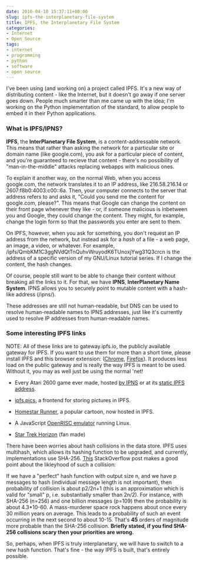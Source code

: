 ```yaml
---
date: 2016-04-10 15:37:11+00:00
slug: ipfs-the-interplanetary-file-system
title: IPFS, the Interplanetary File System
categories:
- Internet
- Open Source
tags:
- internet
- programming
- python
- software
- open source
---
```


I've been using (and working on) a project called IPFS. It's a new way of distributing content - like the Internet, but it doesn't go away if one server goes down. People much smarter than me came up with the idea; I'm working on the Python implementation of the standard, to allow people to embed it in their Python applications.

<!-- more -->


### What is IPFS/IPNS?

**IPFS**, the **InterPlanetary File System**, is a content-addressable network. This means that rather than asking the network for a particular site or domain name (like google.com), you ask for a particular piece of content, and you're guaranteed to recieve that content - there's no possibility of "man-in-the-middle" attacks replacing webapps with malicious ones.

To explain it another way, on the normal Web, when you access google.com, the network translates it to an IP address, like 216.58.216.14 or 2607:f8b0:4003:c00::6a. Then, your computer connects to the server that address refers to and asks it, "Could you send me the content for google.com, please?". This means that Google can change the content on their front page whenever they like - or, if someone malicious is inbetween you and Google, they could change the content. They might, for example, change the login form so that the passwords you enter are sent to them.

On IPFS, however, when you ask for something, you don't request an IP address from the network, but instead ask for a _hash_ of a file - a web page, an image, a video, or whatever. For example, /ipfs/QmbKM1C3ggNVdQtTnQuhvWruyodK6TUnoxjYwg31Q3crcn is the address of a specific version of my GNU/Linux tutorial series. If I change the content, the hash changes.

Of course, people still want to be able to change their content without breaking all the links to it. For that, we have **IPNS**, **InterPlanetary Name System**. IPNS allows you to securely point to mutable content with a hash-like address (/ipns/<whatever>).

These addresses are still not human-readable, but DNS can be used to resolve human-readable names to IPNS addresses, just like it's currently used to resolve IP addresses from human-readable names.

### Some interesting IPFS links

NOTE: All of these links are to gateway.ipfs.io, the publicly available gateway for IPFS. If you want to use them for more than a short time, please install IPFS and this browser extension: ([Chrome](http://ipfs.io/ipfs), [Firefox](https://addons.mozilla.org/en-uS/firefox/addon/ipfs-gateway-redirect/?src=cb-dl-recentlyadded)). It produces less load on the public gateway and is really the way IPFS is meant to be used. Without it, you may as well just be using the normal 'net!



	
  * Every Atari 2600 game ever made, hosted [by IPNS](https://gateway.ipfs.io/ipns/QmcvijUD6yUtq2ciKkv9HW38Xx9PQk44LhQvDxAcqpQZkg/) or at its [static IPFS address](http://gateway.ipfs.io/ipfs/QmacAqRVhJX9eS7YJX1vY3ifFKF9CduDqPEgaCUSa4x5xb/).

	
  * [ipfs.pics](http://ipfs.pics), a frontend for storing pictures in IPFS.

	
  * [Homestar Runner](http://gateway.ipfs.io/ipfs/QmVJ5LiYPQzZ3DGgLs5fAXFX7E8v4mZPmrBwfVo56Dvt7S/www.homestarrunner.com/ccdo7b.html), a popular cartoon, now hosted in IPFS.

	
  * A JavaScript [OpenRISC emulator](http://ipfs.io/ipfs/QmRymducEftvkHuYEVJFkcNtSiooUVXzsvNoPnNEPu2o1a) running Linux.

	
  * [Star Trek Horizon](http://ipfs.io/ipfs/QmYGD41np8igDK743qMxKuXcJ7JVdryhNnRgXAypD6HH83) (fan made)










There have been worries about hash collisions in the data store. IPFS uses multihash, which allows its hashing function to be upgraded, and currently, implementations use SHA-256. [This](https://stackoverflow.com/questions/4014090/is-it-safe-to-ignore-the-possibility-of-sha-collisions-in-practice) StackOverflow post makes a good point about the likleyhood of such a collision:


If we have a "perfect" hash function with output size n, and we have p messages to hash (individual message length is not important), then probability of collision is about p2/2n+1 (this is an approximation which is valid for "small" p, i.e. substantially smaller than 2n/2). For instance, with SHA-256 (n=256) and one billion messages (p=109) then the probability is about 4.3*10-60. A mass-murderer space rock happens about once every 30 million years on average. This leads to a probability of such an event occurring in the next second to about 10-15. That's **45** orders of magnitude more probable than the SHA-256 collision. **Briefly stated, if you find SHA-256 collisions scary then your priorities are wrong.**


So, perhaps, when IPFS is truly interplanetary, we will have to switch to a new hash function. That's fine - the way IPFS is built, that's entirely possible.


